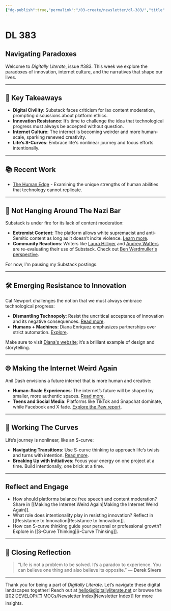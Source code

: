 ```yaml
---
{"dg-publish":true,"permalink":"/03-create/newsletter/dl-383/","title":"Navigating Paradoxes","tags":["digital-civility","innovation-resistance","internet-culture","s-curve-thinking","paradox","digital-civility","Substack-controversies","innovation-resistance","S-Curve-thinking","internet-culture"],"created":"2024-07-01","updated":"2024-07-01"}
---
```



# DL 383

## Navigating Paradoxes

Welcome to _Digitally Literate_, issue #383. This week we explore the paradoxes of innovation, internet culture, and the narratives that shape our lives.

---

## 🔖 Key Takeaways
- **Digital Civility**: Substack faces criticism for lax content moderation, prompting discussions about platform ethics.
- **Innovation Resistance**: It’s time to challenge the idea that technological progress must always be accepted without question.
- **Internet Culture**: The internet is becoming weirder and more human-scale, sparking renewed creativity.
- **Life’s S-Curves**: Embrace life's nonlinear journey and focus efforts intentionally.

---

## 📚 Recent Work
- [The Human Edge](https://wiobyrne.com/the-human-edge/) - Examining the unique strengths of human abilities that technology cannot replicate.

---

## 🚩 Not Hanging Around The Nazi Bar

Substack is under fire for its lack of content moderation:
- **Extremist Content**: The platform allows white supremacist and anti-Semitic content as long as it doesn’t incite violence. [Learn more](https://www.theatlantic.com/ideas/archive/2023/11/substack-extremism-nazi-white-supremacy-newsletters/676156/).
- **Community Reactions**: Writers like [Laura Hilliger](https://www.laurahilliger.com/) and [Audrey Watters](https://2ndbreakfast.audreywatters.com/leaving-substack-again/) are re-evaluating their use of Substack. Check out [Ben Werdmuller's perspective](https://werd.io/2023/leaving-the-nazi-bar).

For now, I’m pausing my Substack postings.

---

## 🛠 Emerging Resistance to Innovation

Cal Newport challenges the notion that we must always embrace technological progress:
- **Dismantling Technopoly**: Resist the uncritical acceptance of innovation and its negative consequences. [Read more](https://www.newyorker.com/tech/annals-of-technology/its-time-to-dismantle-the-technopoly).
- **Humans + Machines**: Diana Enríquez emphasizes partnerships over strict automation. [Explore](https://www.techpolicy.press/between-the-algorithm-and-a-hard-place-the-workers-dilemma/).

Make sure to visit [Diana's website](https://www.denrsch.com/); it’s a brilliant example of design and storytelling.

---

## 🌐 Making the Internet Weird Again

Anil Dash envisions a future internet that is more human and creative:
- **Human-Scale Experiences**: The internet’s future will be shaped by smaller, more authentic spaces. [Read more](https://www.rollingstone.com/culture/culture-commentary/internet-future-about-to-get-weird-1234938403/).
- **Teens and Social Media**: Platforms like TikTok and Snapchat dominate, while Facebook and X fade. [Explore the Pew report](https://www.pewresearch.org/internet/2023-12-11/teens-social-media-and-technology-2023/).

---

## 🎢 Working The Curves

Life’s journey is nonlinear, like an S-curve:
- **Navigating Transitions**: Use S-curve thinking to approach life’s twists and turns with intention. [Read more](https://www.willpatrick.co.uk/articles/s-curve-thinking).
- **Breaking Up with Initiatives**: Focus your energy on one project at a time. Build intentionally, one brick at a time.

---

## Reflect and Engage
- How should platforms balance free speech and content moderation? Share in [[Making the Internet Weird Again\|Making the Internet Weird Again]].
- What role does intentionality play in resisting innovation? Reflect in [[Resistance to Innovation\|Resistance to Innovation]].
- How can S-curve thinking guide your personal or professional growth? Explore in [[S-Curve Thinking\|S-Curve Thinking]].

---

## 🌟 Closing Reflection

> “Life is not a problem to be solved. It’s a paradox to experience. You can believe one thing and also believe its opposite.” — **Derek Sivers**

---

Thank you for being a part of _Digitally Literate_. Let’s navigate these digital landscapes together! Reach out at hello@digitallyliterate.net or browse the [[02 DEVELOP/🗂️ MOCs/Newsletter Index\|Newsletter Index]] for more insights.